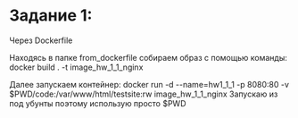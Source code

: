 # Задание 1:
Через Dockerfile

Находясь в папке from_dockerfile собираем образ с помощью команды:
docker build . -t image_hw_1_1_nginx

Далее запускаем контейнер:
docker run -d --name=hw1_1_1 -p 8080:80 -v $PWD/code:/var/www/html/testsite:rw image_hw_1_1_nginx
Запускаю из под убунты поэтому использую просто $PWD
